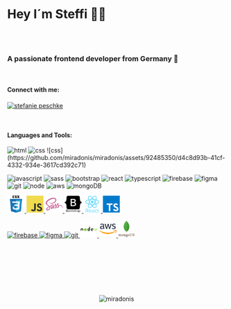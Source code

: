 <h1>Hey I´m Steffi 👸🏼</h1>

<br/>
<br/>

<h3 align="left">A passionate frontend developer from Germany 🚀</h3>
<br/>


<h4 align="left">Connect with me:</h4>
<p align="left">
<a href="https://linkedin.com/in/stefanie-peschke" target="blank"><img align="center" src="https://raw.githubusercontent.com/rahuldkjain/github-profile-readme-generator/master/src/images/icons/Social/linked-in-alt.svg" alt="stefanie peschke" height="30" width="40" /></a>
</p>
<br/>

<h4 align="left">Languages and Tools:</h4>
<p align="left"> 

<img src="https://github.com/miradonis/miradonis/assets/92485350/6b1f7634-f368-464f-983f-91e300792f34" alt="html" width="40" height="40" >
<img src="https://github.com/miradonis/miradonis/assets/92485350/d4c8d93b-41cf-4332-934e-3617cd392c71" alt="css" width="40" height="40">
![css](https://github.com/miradonis/miradonis/assets/92485350/d4c8d93b-41cf-4332-934e-3617cd392c71)

![javascript](https://github.com/miradonis/miradonis/assets/92485350/83fa5bb6-1d52-4c96-942f-026b6a6e2341)
![sass](https://github.com/miradonis/miradonis/assets/92485350/82db8f89-e9ef-49a0-8595-9479f0249dc0)
![bootstrap](https://github.com/miradonis/miradonis/assets/92485350/149f226e-f7d5-497c-acd3-1ef2478c8937)
![react](https://github.com/miradonis/miradonis/assets/92485350/81a16dc3-3cb1-47fe-b4d6-2bc00c585368)
![typescript](https://github.com/miradonis/miradonis/assets/92485350/32f8e54c-278e-417d-9701-3b4d9abb2f70)
![firebase](https://github.com/miradonis/miradonis/assets/92485350/c9682dbb-a513-4d06-bdce-e9cb030e62a9)
![figma](https://github.com/miradonis/miradonis/assets/92485350/ac1fe471-7947-45f0-b8d8-02a9aa808f08)
![git](https://github.com/miradonis/miradonis/assets/92485350/2a8493de-8887-4a44-a895-fb844ca276e8)
![node](https://github.com/miradonis/miradonis/assets/92485350/34052677-e64f-4eb3-ad91-679d41a42fd1)
![aws](https://github.com/miradonis/miradonis/assets/92485350/5eca2f55-4b1c-4647-85c4-ff3cb8aadc10)
![mongoDB](https://github.com/miradonis/miradonis/assets/92485350/9f0f671c-b900-43b9-8b59-6ecb636ea57f)


 <a href="https://www.w3schools.com/css/" target="_blank" rel="noreferrer"> <img src="https://raw.githubusercontent.com/devicons/devicon/master/icons/css3/css3-original-wordmark.svg" alt="css3" width="40" height="40"/> </a>
 <a href="https://developer.mozilla.org/en-US/docs/Web/JavaScript" target="_blank" rel="noreferrer"> <img src="https://raw.githubusercontent.com/devicons/devicon/master/icons/javascript/javascript-original.svg" alt="javascript" width="40" height="40"/> </a>
 <a href="https://sass-lang.com" target="_blank" rel="noreferrer"> <img src="https://raw.githubusercontent.com/devicons/devicon/master/icons/sass/sass-original.svg" alt="sass" width="40" height="40"/> </a>
  <a href="https://getbootstrap.com" target="_blank" rel="noreferrer"> <img src="https://raw.githubusercontent.com/devicons/devicon/master/icons/bootstrap/bootstrap-plain-wordmark.svg" alt="bootstrap" width="40" height="40"/> </a>
 <a href="https://reactjs.org/" target="_blank" rel="noreferrer"> <img src="https://raw.githubusercontent.com/devicons/devicon/master/icons/react/react-original-wordmark.svg" alt="react" width="40" height="40"/> </a>
 <a href="https://www.typescriptlang.org/" target="_blank" rel="noreferrer"> <img src="https://raw.githubusercontent.com/devicons/devicon/master/icons/typescript/typescript-original.svg" alt="typescript" width="40" height="40"/> </a> </p>
  <a href="https://firebase.google.com/" target="_blank" rel="noreferrer"> <img src="https://www.vectorlogo.zone/logos/firebase/firebase-icon.svg" alt="firebase" width="40" height="40"/> </a>
  <a href="https://www.figma.com/" target="_blank" rel="noreferrer"> <img src="https://www.vectorlogo.zone/logos/figma/figma-icon.svg" alt="figma" width="40" height="40"/> </a>
  <a href="https://git-scm.com/" target="_blank" rel="noreferrer"> <img src="https://www.vectorlogo.zone/logos/git-scm/git-scm-icon.svg" alt="git" width="40" height="40"/> </a>
  <a href="https://nodejs.org" target="_blank" rel="noreferrer"> <img src="https://raw.githubusercontent.com/devicons/devicon/master/icons/nodejs/nodejs-original-wordmark.svg" alt="nodejs" width="40" height="40"/> </a>
  <a href="https://aws.amazon.com" target="_blank" rel="noreferrer"> <img src="https://raw.githubusercontent.com/devicons/devicon/master/icons/amazonwebservices/amazonwebservices-original-wordmark.svg" alt="aws" width="40" height="40"/> </a>
  <a href="https://www.mongodb.com/" target="_blank" rel="noreferrer"> <img src="https://raw.githubusercontent.com/devicons/devicon/master/icons/mongodb/mongodb-original-wordmark.svg" alt="mongodb" width="40" height="40"/> </a>

  
<br/>
<br/>
<br/>
<br/>
<br/>
<br/>

<p align="center"> <img src="https://komarev.com/ghpvc/?username=miradonis&label=Profile%20views&color=0e75b6&style=flat" alt="miradonis" /> </p>

